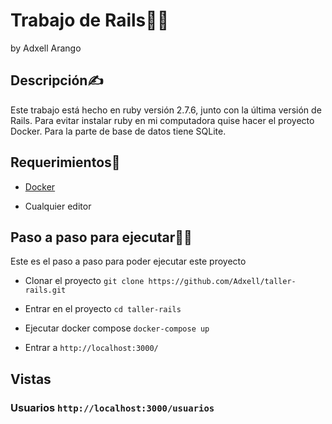 # Trabajo de Rails👩‍💻

by Adxell Arango

## Descripción✍

Este trabajo está hecho en ruby versión 2.7.6, junto con la última versión de Rails. 
Para evitar instalar ruby en mi computadora quise hacer el proyecto Docker.
Para la parte de base de datos tiene SQLite. 


## Requerimientos🤚 

* [Docker](https://www.docker.com/)

* Cualquier editor

## Paso a paso para ejecutar🧏‍♂️

Este es el paso a paso para poder ejecutar este proyecto 

* Clonar el proyecto `git clone https://github.com/Adxell/taller-rails.git`

* Entrar en el proyecto `cd taller-rails`

* Ejecutar docker compose `docker-compose up`

* Entrar a `http://localhost:3000/`

## Vistas

### Usuarios `http://localhost:3000/usuarios`